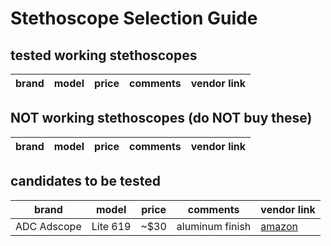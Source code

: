 # Stethoscope Selection Guide

## tested working stethoscopes

brand | model | price | comments | vendor link
--- | --- | --- | --- | --- 




## NOT working stethoscopes (do NOT buy these)

brand | model | price | comments | vendor link
--- | --- | --- | --- | --- 



## candidates to be tested

brand | model | price | comments | vendor link
--- | --- | --- | --- | --- 
ADC Adscope | Lite 619 | ~$30 | aluminum finish | [amazon](https://www.amazon.com/gp/product/B081ZVG8BM/)
